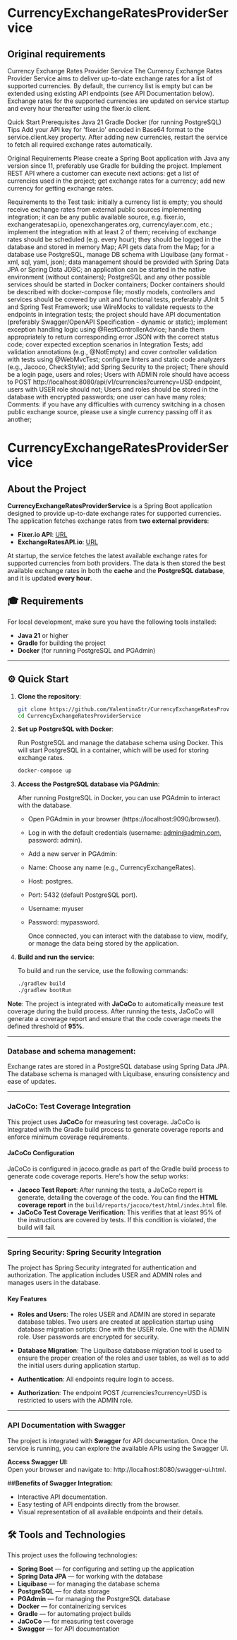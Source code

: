 ﻿# CurrencyExchangeRatesProviderService 


## Original requirements

Currency Exchange Rates Provider Service
The Currency Exchange Rates Provider Service aims to deliver up-to-date exchange rates for a list of supported currencies. By default, the currency list is empty but can be extended using existing API endpoints (see API Documentation below). Exchange rates for the supported currencies are updated on service startup and every hour thereafter using the fixer.io client.
 
Quick Start
Prerequisites
Java 21
Gradle
Docker (for running PostgreSQL)
Tips
Add your API key for 'fixer.io' encoded in Base64 format to the service.client.key property.
After adding new currencies, restart the service to fetch all required exchange rates automatically.
 
Original Requirements
Please create a Spring Boot application with Java any version since 11, preferably use Gradle for building the project. Implement REST API where a customer can execute next actions:
get a list of currencies used in the project;
get exchange rates for a currency;
add new currency for getting exchange rates.

Requirements to the Test task:
initially a currency list is empty; you should receive exchange rates from external public sources implementing integration; it can be any public available source, e.g. fixer.io, exchangeratesapi.io, openexchangerates.org, currencylayer.com, etc.; implement the integration with at least 2 of them;
receiving of exchange rates should be scheduled (e.g. every hour); they should be logged in the database and stored in memory Map; API gets data from the Map;
for a database use PostgreSQL, manage DB schema with Liquibase (any format - xml, sql, yaml, json); data management should be provided with Spring Data JPA or Spring Data JDBC;
an application can be started in the native environment (without containers); PostgreSQL and any other possible services should be started in Docker containers; Docker containers should be described with docker-compose file;
mostly models, controllers and services should be covered by unit and functional tests, preferably JUnit 5 and Spring Test Framework;
use WireMocks to validate requests to the endpoints in integration tests;
the project should have API documentation (preferably Swagger/OpenAPI Specification - dynamic or static);
implement exception handling logic using @RestControllerAdvice; handle them appropriately to return corresponding error JSON with the correct status code; cover expected exception scenarios in Integration Tests;
add validation annotations (e.g., @NotEmpty) and cover controller validation with tests using @WebMvcTest;
configure linters and static code analyzers (e.g., Jacoco, CheckStyle);
add Spring Security to the project; There should be a login page, users and roles; Users with ADMIN role should have access to POST http://localhost:8080/api/v1/currencies?currency=USD endpoint, users with USER role should not; Users and roles should be stored in the database with encrypted passwords; one user can have many roles;
Comments:
if you have any difficulties with currency switching in a chosen public exchange source, please use a single currency passing off it as another; 

# CurrencyExchangeRatesProviderService 

## About the Project
**CurrencyExchangeRatesProviderService** is a Spring Boot application designed to provide up-to-date exchange rates for supported currencies.
The application fetches exchange rates from **two external providers**:

- **Fixer.io API**: [URL](http://fixer.io)
- **ExchangeRatesAPI.io**: [URL](https://exchangeratesapi.io)

At startup, the service fetches the latest available exchange rates for supported currencies from both providers. The data is then stored the best available exchange rates in both the **cache** and the **PostgreSQL database**, and it is updated **every hour**.


## 🎓 Requirements
For local development, make sure you have the following tools installed:
- **Java 21** or higher
- **Gradle** for building the project
- **Docker** (for running PostgreSQL and PGAdmin)

---

## ⚙️ Quick Start

1. **Clone the repository**:

   ```bash
   git clone https://github.com/ValentinaStr/CurrencyExchangeRatesProviderService.git
   cd CurrencyExchangeRatesProviderService

2. **Set up PostgreSQL with Docker**:

   Run PostgreSQL and manage the database schema using Docker. This will start PostgreSQL in a container, which will be used for storing exchange rates.

   ```bash
   docker-compose up

3. **Access the PostgreSQL database via PGAdmin**:

     After running PostgreSQL in Docker, you can use PGAdmin to interact with the database.

   - Open PGAdmin in your browser (https://localhost:9090/browser/). 
   - Log in with the default credentials (username: admin@admin.com, password: admin).
   - Add a new server in PGAdmin:
   - Name: Choose any name (e.g., CurrencyExchangeRates).
   - Host: postgres.
   - Port: 5432 (default PostgreSQL port).
   - Username: myuser
   - Password: mypassword.

     Once connected, you can interact with the database to view, modify, or manage the data being stored by the application.


4. **Build and run the service**:

   To build and run the service, use the following commands:

   ```bash
   ./gradlew build
   ./gradlew bootRun


**Note**: The project is integrated with **JaCoCo** to automatically measure test coverage during the build process. After running the tests, JaCoCo will generate a coverage report and ensure that the code coverage meets the defined threshold of **95%**.

---

### Database and schema management:
Exchange rates are stored in a PostgreSQL database using Spring Data JPA. The database schema is managed with Liquibase, ensuring consistency and ease of updates.

---

### JaCoCo: Test Coverage Integration

This project uses **JaCoCo** for measuring test coverage. JaCoCo is integrated with the Gradle build process to generate coverage reports and enforce minimum coverage requirements.

#### JaCoCo Configuration

JaCoCo is configured in jacoco.gradle as part of the Gradle build process to generate code coverage reports. Here's how the setup works:

- **Jacoco Test Report**: After running the tests, a JaCoCo report is generate, detailing the coverage of the code. You can find the **HTML coverage report** in the `build/reports/jacoco/test/html/index.html` file.
- **JaCoCo Test Coverage Verification**: This verifies that at least 95% of the instructions are covered by tests. If this condition is violated, the build will fail.

---

### Spring Security: Spring Security Integration

The project has Spring Security integrated for authentication and authorization. The application includes USER and ADMIN roles and manages users in the database.

#### Key Features

- **Roles and Users**:
 The roles USER and ADMIN are stored in separate database tables.
 Two users are created at application startup using database migration scripts: One with the USER role. One with the ADMIN role.
 User passwords are encrypted for security.

- **Database Migration**: The Liquibase database migration tool is used to ensure the proper creation of the roles and user tables, as well as to add the initial users during application startup.

- **Authentication**: All endpoints require login to access.

- **Authorization**: The endpoint POST /currencies?currency=USD is restricted to users with the ADMIN role.

---

### API Documentation with Swagger

The project is integrated with **Swagger** for API documentation. Once the service is running, you can explore the available APIs using the Swagger UI.

**Access Swagger UI:**  
Open your browser and navigate to:   http://localhost:8080/swagger-ui.html.

##**Benefits of Swagger Integration:**
- Interactive API documentation.
- Easy testing of API endpoints directly from the browser.
- Visual representation of all available endpoints and their details.

## 🛠️ Tools and Technologies

This project uses the following technologies:
- **Spring Boot** — for configuring and setting up the application
- **Spring Data JPA** — for working with the database
- **Liquibase** — for managing the database schema
- **PostgreSQL** — for data storage
- **PGAdmin** — for managing the PostgreSQL database
- **Docker** — for containerizing services
- **Gradle** — for automating project builds
- **JaCoCo** — for measuring test coverage
- **Swagger** — for API documentation

